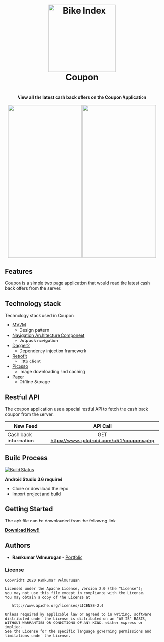 <h1 align="center" style="text-align: center; padding-bottom: 20px;">
  <br>
 <img src="https://github.com/spkdroid/C51/blob/master/app/src/main/res/mipmap-hdpi/ic_launcher.png" alt="Bike Index" width="220"/>
  <br>
  Coupon
  <br>
</h1>

<h4 align="center">View all the latest cash back offers on the Coupon Application</h4>

<p align="center">
  <img src="https://www.spkdroid.com/c51/1.png" height=500 width=240/>
  <img src="https://www.spkdroid.com/c51/2.png" height=500 width=240/> 
</p>

## Features

Coupon is a simple two page application that would read the latest cash back offers from the server.

## Technology stack

Technology stack used in Coupon

* [MVVM](https://developer.android.com/topic/libraries/architecture/viewmodel)
  - Design pattern
* [Navigation Architecture Component](https://developer.android.com/topic/libraries/architecture/navigation/)
  - Jetpack navigation
* [Dagger2](https://google.github.io/dagger/)
  - Dependency injection framework
* [Retrofit](https://square.github.io/retrofit/)
  - Http client
* [Picasso](https://github.com/square/picasso)
  - Image downloading and caching
* [Paper](https://github.com/pilgr/Paper)
  - Offline Storage
  
## Restful API

The coupon application use a special restful API to fetch the cash back coupon from the server.

| New Feed        | API Call
| ------------- |:-------------:
| Cash back information      | GET https://www.spkdroid.com/c51/coupons.php
 

## Build Process

[![Build Status](https://www.travis-ci.org/spkdroid/C51.svg?branch=master)](https://www.travis-ci.org/github/spkdroid/C51)

**Android Studio 3.6 required**

* Clone or download the repo
* Import project and build

## Getting Started

The apk file can be downloaded from the following link <br>

<strong>
<a href="https://www.spkdroid.com/c51/app-debug.apk">Download Now!!</a>
</strong>


## Authors

* **Ramkumar Velmurugan** - <a href="http://www.spkdroid.com/CV/">Portfolio</a>

### License
    Copyright 2020 Ramkumar Velmurugan

    Licensed under the Apache License, Version 2.0 (the "License");
    you may not use this file except in compliance with the License.
    You may obtain a copy of the License at

       http://www.apache.org/licenses/LICENSE-2.0

    Unless required by applicable law or agreed to in writing, software
    distributed under the License is distributed on an "AS IS" BASIS,
    WITHOUT WARRANTIES OR CONDITIONS OF ANY KIND, either express or implied.
    See the License for the specific language governing permissions and
    limitations under the License.

